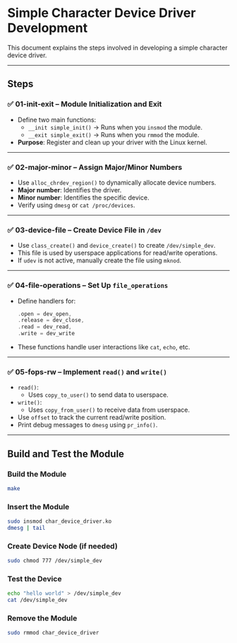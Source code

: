 # Simple Character Device Driver Development

This document explains the steps involved in developing a simple character device driver.

---

## Steps

### ✅ 01-init-exit – Module Initialization and Exit
- Define two main functions:
    - `__init simple_init()` → Runs when you `insmod` the module.
    - `__exit simple_exit()` → Runs when you `rmmod` the module.
- **Purpose**: Register and clean up your driver with the Linux kernel.

---

### ✅ 02-major-minor – Assign Major/Minor Numbers
- Use `alloc_chrdev_region()` to dynamically allocate device numbers.
- **Major number**: Identifies the driver.
- **Minor number**: Identifies the specific device.
- Verify using `dmesg` or `cat /proc/devices`.

---

### ✅ 03-device-file – Create Device File in `/dev`
- Use `class_create()` and `device_create()` to create `/dev/simple_dev`.
- This file is used by userspace applications for read/write operations.
- If `udev` is not active, manually create the file using `mknod`.

---

### ✅ 04-file-operations – Set Up `file_operations`
- Define handlers for:
    ```c
    .open = dev_open,
    .release = dev_close,
    .read = dev_read,
    .write = dev_write
    ```
- These functions handle user interactions like `cat`, `echo`, etc.

---

### ✅ 05-fops-rw – Implement `read()` and `write()`
- `read()`:
    - Uses `copy_to_user()` to send data to userspace.
- `write()`:
    - Uses `copy_from_user()` to receive data from userspace.
- Use `offset` to track the current read/write position.
- Print debug messages to `dmesg` using `pr_info()`.

---

## Build and Test the Module

### Build the Module
```bash
make
```

### Insert the Module
```bash
sudo insmod char_device_driver.ko
dmesg | tail
```

### Create Device Node (if needed)
```bash
sudo chmod 777 /dev/simple_dev
```

### Test the Device
```bash
echo "hello world" > /dev/simple_dev
cat /dev/simple_dev
```

### Remove the Module
```bash
sudo rmmod char_device_driver
```
